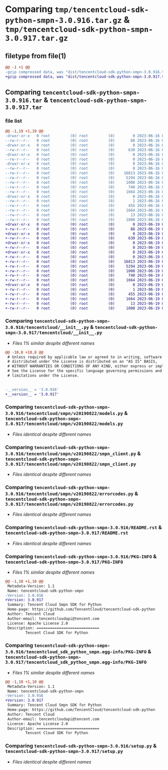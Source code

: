 # Comparing `tmp/tencentcloud-sdk-python-smpn-3.0.916.tar.gz` & `tmp/tencentcloud-sdk-python-smpn-3.0.917.tar.gz`

## filetype from file(1)

```diff
@@ -1 +1 @@
-gzip compressed data, was "dist/tencentcloud-sdk-python-smpn-3.0.916.tar", last modified: Fri Jun 16 00:40:07 2023, max compression
+gzip compressed data, was "dist/tencentcloud-sdk-python-smpn-3.0.917.tar", last modified: Mon Jun 19 00:31:53 2023, max compression
```

## Comparing `tencentcloud-sdk-python-smpn-3.0.916.tar` & `tencentcloud-sdk-python-smpn-3.0.917.tar`

### file list

```diff
@@ -1,19 +1,19 @@
-drwxr-xr-x   0 root         (0) root         (0)        0 2023-06-16 00:40:07.000000 tencentcloud-sdk-python-smpn-3.0.916/
--rw-r--r--   0 root         (0) root         (0)       88 2023-06-16 00:40:07.000000 tencentcloud-sdk-python-smpn-3.0.916/setup.cfg
-drwxr-xr-x   0 root         (0) root         (0)        0 2023-06-16 00:40:07.000000 tencentcloud-sdk-python-smpn-3.0.916/tencentcloud/
--rw-r--r--   0 root         (0) root         (0)      630 2023-06-16 00:40:07.000000 tencentcloud-sdk-python-smpn-3.0.916/tencentcloud/__init__.py
-drwxr-xr-x   0 root         (0) root         (0)        0 2023-06-16 00:40:07.000000 tencentcloud-sdk-python-smpn-3.0.916/tencentcloud/smpn/
--rw-r--r--   0 root         (0) root         (0)        0 2023-06-16 00:40:07.000000 tencentcloud-sdk-python-smpn-3.0.916/tencentcloud/smpn/__init__.py
-drwxr-xr-x   0 root         (0) root         (0)        0 2023-06-16 00:40:07.000000 tencentcloud-sdk-python-smpn-3.0.916/tencentcloud/smpn/v20190822/
--rw-r--r--   0 root         (0) root         (0)        0 2023-06-16 00:40:07.000000 tencentcloud-sdk-python-smpn-3.0.916/tencentcloud/smpn/v20190822/__init__.py
--rw-r--r--   0 root         (0) root         (0)    16813 2023-06-16 00:40:07.000000 tencentcloud-sdk-python-smpn-3.0.916/tencentcloud/smpn/v20190822/models.py
--rw-r--r--   0 root         (0) root         (0)     5294 2023-06-16 00:40:07.000000 tencentcloud-sdk-python-smpn-3.0.916/tencentcloud/smpn/v20190822/smpn_client.py
--rw-r--r--   0 root         (0) root         (0)     1008 2023-06-16 00:40:07.000000 tencentcloud-sdk-python-smpn-3.0.916/tencentcloud/smpn/v20190822/errorcodes.py
--rw-r--r--   0 root         (0) root         (0)      740 2023-06-16 00:40:07.000000 tencentcloud-sdk-python-smpn-3.0.916/README.rst
--rw-r--r--   0 root         (0) root         (0)     1664 2023-06-16 00:40:07.000000 tencentcloud-sdk-python-smpn-3.0.916/PKG-INFO
-drwxr-xr-x   0 root         (0) root         (0)        0 2023-06-16 00:40:07.000000 tencentcloud-sdk-python-smpn-3.0.916/tencentcloud_sdk_python_smpn.egg-info/
--rw-r--r--   0 root         (0) root         (0)        1 2023-06-16 00:40:07.000000 tencentcloud-sdk-python-smpn-3.0.916/tencentcloud_sdk_python_smpn.egg-info/dependency_links.txt
--rw-r--r--   0 root         (0) root         (0)      455 2023-06-16 00:40:07.000000 tencentcloud-sdk-python-smpn-3.0.916/tencentcloud_sdk_python_smpn.egg-info/SOURCES.txt
--rw-r--r--   0 root         (0) root         (0)     1664 2023-06-16 00:40:07.000000 tencentcloud-sdk-python-smpn-3.0.916/tencentcloud_sdk_python_smpn.egg-info/PKG-INFO
--rw-r--r--   0 root         (0) root         (0)       13 2023-06-16 00:40:07.000000 tencentcloud-sdk-python-smpn-3.0.916/tencentcloud_sdk_python_smpn.egg-info/top_level.txt
--rw-r--r--   0 root         (0) root         (0)     1008 2023-06-16 00:40:07.000000 tencentcloud-sdk-python-smpn-3.0.916/setup.py
+drwxr-xr-x   0 root         (0) root         (0)        0 2023-06-19 00:31:53.000000 tencentcloud-sdk-python-smpn-3.0.917/
+-rw-r--r--   0 root         (0) root         (0)       88 2023-06-19 00:31:53.000000 tencentcloud-sdk-python-smpn-3.0.917/setup.cfg
+drwxr-xr-x   0 root         (0) root         (0)        0 2023-06-19 00:31:53.000000 tencentcloud-sdk-python-smpn-3.0.917/tencentcloud/
+-rw-r--r--   0 root         (0) root         (0)      630 2023-06-19 00:31:53.000000 tencentcloud-sdk-python-smpn-3.0.917/tencentcloud/__init__.py
+drwxr-xr-x   0 root         (0) root         (0)        0 2023-06-19 00:31:53.000000 tencentcloud-sdk-python-smpn-3.0.917/tencentcloud/smpn/
+-rw-r--r--   0 root         (0) root         (0)        0 2023-06-19 00:31:53.000000 tencentcloud-sdk-python-smpn-3.0.917/tencentcloud/smpn/__init__.py
+drwxr-xr-x   0 root         (0) root         (0)        0 2023-06-19 00:31:53.000000 tencentcloud-sdk-python-smpn-3.0.917/tencentcloud/smpn/v20190822/
+-rw-r--r--   0 root         (0) root         (0)        0 2023-06-19 00:31:53.000000 tencentcloud-sdk-python-smpn-3.0.917/tencentcloud/smpn/v20190822/__init__.py
+-rw-r--r--   0 root         (0) root         (0)    16813 2023-06-19 00:31:53.000000 tencentcloud-sdk-python-smpn-3.0.917/tencentcloud/smpn/v20190822/models.py
+-rw-r--r--   0 root         (0) root         (0)     5294 2023-06-19 00:31:53.000000 tencentcloud-sdk-python-smpn-3.0.917/tencentcloud/smpn/v20190822/smpn_client.py
+-rw-r--r--   0 root         (0) root         (0)     1008 2023-06-19 00:31:53.000000 tencentcloud-sdk-python-smpn-3.0.917/tencentcloud/smpn/v20190822/errorcodes.py
+-rw-r--r--   0 root         (0) root         (0)      740 2023-06-19 00:31:53.000000 tencentcloud-sdk-python-smpn-3.0.917/README.rst
+-rw-r--r--   0 root         (0) root         (0)     1664 2023-06-19 00:31:53.000000 tencentcloud-sdk-python-smpn-3.0.917/PKG-INFO
+drwxr-xr-x   0 root         (0) root         (0)        0 2023-06-19 00:31:53.000000 tencentcloud-sdk-python-smpn-3.0.917/tencentcloud_sdk_python_smpn.egg-info/
+-rw-r--r--   0 root         (0) root         (0)        1 2023-06-19 00:31:53.000000 tencentcloud-sdk-python-smpn-3.0.917/tencentcloud_sdk_python_smpn.egg-info/dependency_links.txt
+-rw-r--r--   0 root         (0) root         (0)      455 2023-06-19 00:31:53.000000 tencentcloud-sdk-python-smpn-3.0.917/tencentcloud_sdk_python_smpn.egg-info/SOURCES.txt
+-rw-r--r--   0 root         (0) root         (0)     1664 2023-06-19 00:31:53.000000 tencentcloud-sdk-python-smpn-3.0.917/tencentcloud_sdk_python_smpn.egg-info/PKG-INFO
+-rw-r--r--   0 root         (0) root         (0)       13 2023-06-19 00:31:53.000000 tencentcloud-sdk-python-smpn-3.0.917/tencentcloud_sdk_python_smpn.egg-info/top_level.txt
+-rw-r--r--   0 root         (0) root         (0)     1008 2023-06-19 00:31:53.000000 tencentcloud-sdk-python-smpn-3.0.917/setup.py
```

### Comparing `tencentcloud-sdk-python-smpn-3.0.916/tencentcloud/__init__.py` & `tencentcloud-sdk-python-smpn-3.0.917/tencentcloud/__init__.py`

 * *Files 1% similar despite different names*

```diff
@@ -10,8 +10,8 @@
 # Unless required by applicable law or agreed to in writing, software
 # distributed under the License is distributed on an "AS IS" BASIS,
 # WITHOUT WARRANTIES OR CONDITIONS OF ANY KIND, either express or implied.
 # See the License for the specific language governing permissions and
 # limitations under the License.
 
 
-__version__ = '3.0.916'
+__version__ = '3.0.917'
```

### Comparing `tencentcloud-sdk-python-smpn-3.0.916/tencentcloud/smpn/v20190822/models.py` & `tencentcloud-sdk-python-smpn-3.0.917/tencentcloud/smpn/v20190822/models.py`

 * *Files identical despite different names*

### Comparing `tencentcloud-sdk-python-smpn-3.0.916/tencentcloud/smpn/v20190822/smpn_client.py` & `tencentcloud-sdk-python-smpn-3.0.917/tencentcloud/smpn/v20190822/smpn_client.py`

 * *Files identical despite different names*

### Comparing `tencentcloud-sdk-python-smpn-3.0.916/tencentcloud/smpn/v20190822/errorcodes.py` & `tencentcloud-sdk-python-smpn-3.0.917/tencentcloud/smpn/v20190822/errorcodes.py`

 * *Files identical despite different names*

### Comparing `tencentcloud-sdk-python-smpn-3.0.916/README.rst` & `tencentcloud-sdk-python-smpn-3.0.917/README.rst`

 * *Files identical despite different names*

### Comparing `tencentcloud-sdk-python-smpn-3.0.916/PKG-INFO` & `tencentcloud-sdk-python-smpn-3.0.917/PKG-INFO`

 * *Files 1% similar despite different names*

```diff
@@ -1,10 +1,10 @@
 Metadata-Version: 1.1
 Name: tencentcloud-sdk-python-smpn
-Version: 3.0.916
+Version: 3.0.917
 Summary: Tencent Cloud Smpn SDK for Python
 Home-page: https://github.com/TencentCloud/tencentcloud-sdk-python
 Author: Tencent Cloud
 Author-email: tencentcloudapi@tencent.com
 License: Apache License 2.0
 Description: ============================
         Tencent Cloud SDK for Python
```

### Comparing `tencentcloud-sdk-python-smpn-3.0.916/tencentcloud_sdk_python_smpn.egg-info/PKG-INFO` & `tencentcloud-sdk-python-smpn-3.0.917/tencentcloud_sdk_python_smpn.egg-info/PKG-INFO`

 * *Files 1% similar despite different names*

```diff
@@ -1,10 +1,10 @@
 Metadata-Version: 1.1
 Name: tencentcloud-sdk-python-smpn
-Version: 3.0.916
+Version: 3.0.917
 Summary: Tencent Cloud Smpn SDK for Python
 Home-page: https://github.com/TencentCloud/tencentcloud-sdk-python
 Author: Tencent Cloud
 Author-email: tencentcloudapi@tencent.com
 License: Apache License 2.0
 Description: ============================
         Tencent Cloud SDK for Python
```

### Comparing `tencentcloud-sdk-python-smpn-3.0.916/setup.py` & `tencentcloud-sdk-python-smpn-3.0.917/setup.py`

 * *Files identical despite different names*

